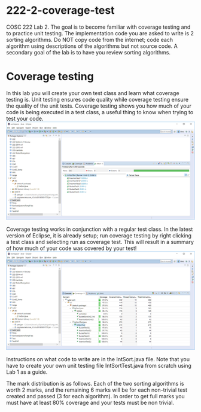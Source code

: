 # 222-2-coverage-test
COSC 222 Lab 2. The goal is to become familiar with coverage testing and to practice unit testing. The implementation code you are asked to write is 2 sorting algorithms. Do NOT copy code from the internet; code each algorithm using descriptions of the algorithms but not source code. A secondary goal of the lab is to have you review sorting algorithms.

# Coverage testing
In this lab you will create your own test class and learn what coverage testing is. Unit testing ensures code quality while coverage testing ensure the quality of the unit tests. Coverage testing shows you how much of your code is being executed in a test class, a useful thing to know when trying to test your code.
![Unit Testing Screenshot](unitTest.png)

Coverage testing works in conjunction with a regular test class. In the latest version of Eclipse, it is already setup; run coverage testing by right clicking a test class and selecting run as coverage test. This will result in a summary of how much of your code was covered by your test!
![Coverage Testing Screenshot](coverageTest.png)

Instructions on what code to write are in the IntSort.java file. Note that you have to create your own unit testing file IntSortTest.java from scratch using Lab 1 as a guide.

The mark distribution is as follows. Each of the two sorting algorithms is worth 2 marks, and the remaining 6 marks will be for each non-trivial test created and passed (3 for each algorithm). In order to get full marks you must have at least 80% coverage and your tests must be non trivial.
